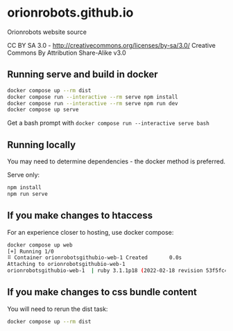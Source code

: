 # orionrobots.github.io

Orionrobots website source

CC BY SA 3.0 - <http://creativecommons.org/licenses/by-sa/3.0/>
Creative Commons By Attribution Share-Alike v3.0

## Running serve and build in docker

```bash
docker compose up --rm dist
docker compose run --interactive --rm serve npm install
docker compose run --interactive --rm serve npm run dev
docker compose up serve
```

Get a bash prompt with `docker compose run --interactive serve bash`

## Running locally

You may need to determine dependencies - the docker method is preferred.

Serve only:

```bash
npm install
npm run serve
```

## If you make changes to htaccess

For an experience closer to hosting, use docker compose:

```bash
docker compose up web
[+] Running 1/0
⠿ Container orionrobotsgithubio-web-1 Created       0.0s
Attaching to orionrobotsgithubio-web-1
orionrobotsgithubio-web-1  | ruby 3.1.1p18 (2022-02-18 revision 53f5fc4236) [x86_64-linux-musl]
```

## If you make changes to css bundle content

You will need to rerun the dist task:

```bash
docker compose up --rm dist
```
